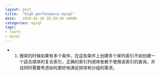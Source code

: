 ```yaml
---
layout: post
title:  "high performance mysql"
date:   2016-02-28 18:20:20 +0800
categories: mysql
tags:
- learn
- mysql
---
```


* 1. 搜索的时候如果有多个条件，在这些条件上创建多个单列索引不如创建一个适合顺序的复合索引，正确的索引列顺序依赖于使用该索引的查询，并且同时需要考虑如何更好地满足排序和分组的需求。